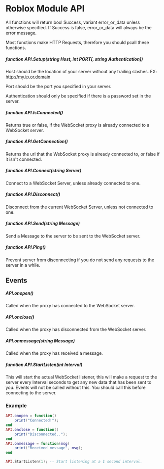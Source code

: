 # Roblox Module API

All functions will return
bool Success, variant error_or_data
unless otherwise specified. If Success is false, error_or_data will always be the error message.

Most functions make HTTP Requests, therefore you should pcall these functions.

##### function API.Setup(string Host, int PORT[, string Authentication])
Host should be the location of your server without any trailing slashes. EX: http://my.ip.or.domain

Port should be the port you specified in your server.

Authentication should only be specified if there is a password set in the server.

##### function API.IsConnected()
Returns true or false, if the WebSocket proxy is already connected to a WebSocket server.

##### function API.GetConnection()
Returns the url that the WebSocket proxy is already connected to, or false if it isn't connected.

##### function API.Connect(string Server)
Connect to a WebSocket Server, unless already connected to one.

##### function API.Disconnect()
Disconnect from the current WebSocket Server, unless not connected to one.

##### function API.Send(string Message)
Send a Message to the server to be sent to the WebSocket server.


##### function API.Ping()
Prevent server from disconnecting if you do not send any requests to the server in a while.

## Events

##### API.onopen()
Called when the proxy has connected to the WebSocket server.

##### API.onclose()
Called when the proxy has disconnected from the WebSocket server.

##### API.onmessage(string Message)
Called when the proxy has received a message.

##### function API.StartListen(int Interval)
This will start the actual WebSocket listener, this will make a request to the server every Interval seconds to get any new data that has been sent to you. Events will not be called without this. You should call this before connecting to the server.

### Example

```lua
API.onopen = function()
    print("Connected!");
end
API.onclose = function()
    print("Disconnected..");
end
API.onmessage = function(msg)
    print("Received message", msg);
end

API.StartListen(1); -- Start listening at a 1 second interval.
```
